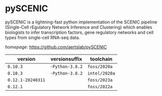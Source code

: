 # pySCENIC

pySCENIC is a lightning-fast python implementation of the SCENIC pipeline (Single-Cell rEgulatory Network Inference and Clustering) which enables biologists to infer transcription factors, gene regulatory networks and cell types from single-cell RNA-seq data.

*homepage*: <https://github.com/aertslab/pySCENIC>

version | versionsuffix | toolchain
--------|---------------|----------
``0.10.3`` | ``-Python-3.8.2`` | ``foss/2020a``
``0.10.3`` | ``-Python-3.8.2`` | ``intel/2020a``
``0.12.1-20240311`` |  | ``foss/2023a``
``0.12.1`` |  | ``foss/2022a``
